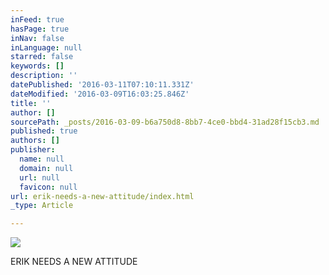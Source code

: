 ```yaml
---
inFeed: true
hasPage: true
inNav: false
inLanguage: null
starred: false
keywords: []
description: ''
datePublished: '2016-03-11T07:10:11.331Z'
dateModified: '2016-03-09T16:03:25.846Z'
title: ''
author: []
sourcePath: _posts/2016-03-09-b6a750d8-8bb7-4ce0-bbd4-31ad28f15cb3.md
published: true
authors: []
publisher:
  name: null
  domain: null
  url: null
  favicon: null
url: erik-needs-a-new-attitude/index.html
_type: Article

---
```

![](https://the-grid-user-content.s3-us-west-2.amazonaws.com/6ba33807-5756-4199-8fe0-fe38956fbb81.jpg)

ERIK NEEDS A NEW ATTITUDE